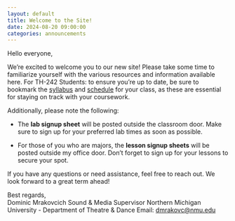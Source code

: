 ```yaml
---
layout: default
title: Welcome to the Site!
date: 2024-08-20 09:00:00
categories: announcements
---
```


Hello everyone,

We’re excited to welcome you to our new site! Please take some time to familiarize yourself with the various resources and information available here. For TH-242 Students: to ensure you’re up to date, be sure to bookmark the <a href="{{'/curriculum/th242/syllabus_242/' | relative_url }}"> syllabus</a> and <a href="{{ '/curriculum/th242/schedule_242/' | relative_url }}"> schedule</a> for your class, as these are essential for staying on track with your coursework.

Additionally, please note the following:

- The **lab signup sheet** will be posted outside the classroom door. Make sure to sign up for your preferred lab times as soon as possible. 

- For those of you who are majors, the **lesson signup sheets** will be posted outside my office door. Don’t forget to sign up for your lessons to secure your spot.

If you have any questions or need assistance, feel free to reach out. We look forward to a great term ahead!

Best regards,  
Dominic Mrakovcich
Sound & Media Supervisor
Northern Michigan University - Department of Theatre & Dance
Email: [dmrakovc@nmu.edu](mailto:dmrakovc@nmu.edu)



